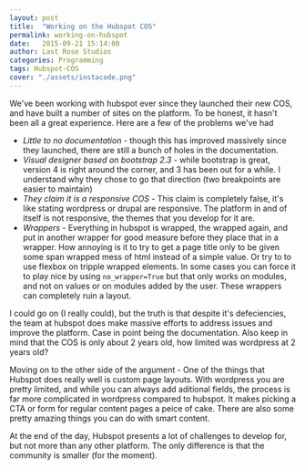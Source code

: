 ```yaml
---
layout: post
title:  "Working on the Hubspot COS"
permalink: working-on-hubspot
date:   2015-09-21 15:14:00
author: Last Rose Studios
categories: Programming
tags: Hubspot-COS
cover: "./assets/instacode.png"
---
```


We've been working with hubspot ever since they launched their new COS, and have built a number of sites on the platform. To be honest, it hasn't been all a great experience.
Here are a few of the problems we've had
*   *Little to no documentation* - though this has improved massively since they launched, there are still a bunch of holes in the documentation.
*   *Visual designer based on bootstrap 2.3* - while bootstrap is great, version 4 is right around the corner, and 3 has been out for a while. I understand why they chose to go that direction (two breakpoints are easier to maintain)
*   *They claim it is a responsive COS* - This claim is completely false, it's like stating wordpress or drupal are responsive. The platform in and of itself is not responsive, the themes that you develop for it are.
*   *Wrappers* - Everything in hubspot is wrapped, the wrapped again, and put in another wrapper for good measure before they place that in a wrapper. How annoying is it to try to get a page title only to be given some span wrapped mess of html instead of a simple value. Or try to to use flexbox on tripple wrapped elements. In some cases you can force it to play nice by using `no_wrapper=True` but that only works on modules, and not on values or on modules added by the user. These wrappers can completely ruin a layout.

I could go on (I really could), but the truth is that despite it's defeciencies, the team at hubspot does make massive efforts to address issues and improve the platform. Case in point being the documentation. Also keep in mind that the COS is only about 2 years old, how limited was wordpress at 2 years old?

Moving on to the other side of the argument - One of the things that Hubspot does really well is custom page layouts. With wordpress you are pretty limited, and while you can always add aditional fields, the process is far more complicated in wordpress compared to hubspot. It makes picking a CTA or form for regular content pages a peice of cake. There are also some pretty amazing things you can do with smart content. 

At the end of the day, Hubspot presents a lot of challenges to develop for, but not more than any other platform. The only difference is that the community is smaller (for the moment). 